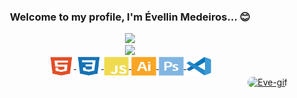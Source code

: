 <div align=center> <h3> Welcome to my profile, I'm Évellin Medeiros... 😊 </h3> </div>

 <div align="center"> 
    <a href="https://github.com/EvellinM">
     <img height="180em" src="https://github-readme-stats.vercel.app/api?username=EvellinM&show_icons=true&theme=darcula&include_all_commits=true&count_private=true"/>
  
 </div>
  
  <div align="center">
  <a href="https://github.com/EvellinM">
    <img height="90em" src="https://github-readme-stats.vercel.app/api/top-langs/?username=EvellinM&layout=compact&langs_count=7&theme=darcula"/> 
 </div>
  
<div align="center">
  <img align="center" alt="Eve-Html" height="30" width="40" src="https://github.com/devicons/devicon/blob/master/icons/html5/html5-plain.svg">
  <img align="center" alt="Eve-css" height="30" width="40" src="https://raw.githubusercontent.com/devicons/devicon/2ae2a900d2f041da66e950e4d48052658d850630/icons/css3/css3-plain.svg">
  <img align="center" alt="Eve-java" height="30" width="40" src="https://raw.githubusercontent.com/devicons/devicon/2ae2a900d2f041da66e950e4d48052658d850630/icons/javascript/javascript-plain.svg">
  <img align="center" alt="Eve-illu" height="30" width="40" src="https://github.com/devicons/devicon/blob/master/icons/illustrator/illustrator-plain.svg">
  <img align="center" alt="Eve-photoshop" height="30" width="40" src="https://raw.githubusercontent.com/devicons/devicon/2ae2a900d2f041da66e950e4d48052658d850630/icons/photoshop/photoshop-plain.svg">
  <img align="center" alt="Eve-vscode" height="30" width="40" src="https://raw.githubusercontent.com/devicons/devicon/2ae2a900d2f041da66e950e4d48052658d850630/icons/vscode/vscode-original.svg">
  </div>
    <div align="right"> <img align="center" alt="Eve-gif" height="150" style="border-radius:50px" src="https://media.discordapp.net/attachments/936427860531503158/936427921533440061/me.gif?width=408&height=408"> </div>

  
</div>
